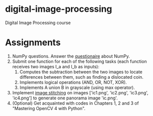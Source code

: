 # digital-image-processing
Digital Image Processing course

# Assignments

1. NumPy questions. Answer the [questionaire](https://github.com/tfvieira/digital-image-processing/blob/main/src/numpy_tutorial/readme.md) about NumPy.
1. Submit one function for each of the following tasks (each function receives two images I_a and I_b as inputs):
    1. Computes the subtraction between the two images to locate differences between them, such as finding a dislocated coin.
    1. Implements logical operations (AND, OR, NOT, XOR).
    1. Implements A union B in grayscale (using max operator).
1. Implement [image stitching](https://www.pyimagesearch.com/2018/12/17/image-stitching-with-opencv-and-python/) on images ['ic1.png', 'ic2.png', 'ic3.png', 'ic4.png'] to generate one panorama image 'ic.png'.
1. (Optional) Get acquainted with codes in Chapters 1, 2 and 3 of "Mastering OpenCV 4 with Python".
